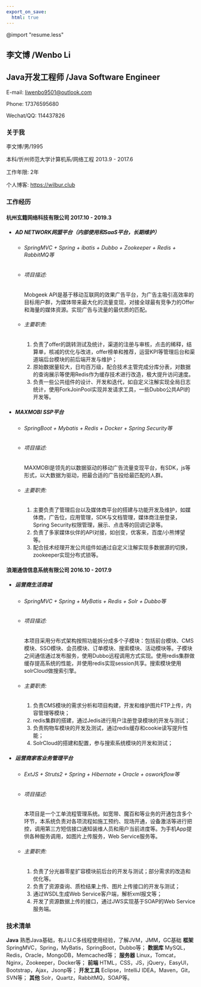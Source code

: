 ```yaml
---
export_on_save:
  html: true
---
```


@import "resume.less"
<link href="https://fonts.googleapis.com/css?family=Noto+Sans+SC|Source+Code+Pro:500&display=swap&subset=chinese-simplified" rel="stylesheet"/>
<link href="https://cdn.bootcss.com/font-awesome/5.8.2/css/all.min.css" rel="stylesheet"/>

## 李文博 <span class="titleEng">/Wenbo Li</span>
## Java开发工程师 <span class="titleEng">/Java Software Engineer</span>

<i class="fas fa-envelope"></i> E-mail: liwenbo9501@outlook.com

<i class="fas fa-phone"></i> Phone: 17376595680

<i class="fab fa-weixin"></i> Wechat/QQ: 114437826
### <i class="fas fa-tag"></i> 关于我
李文博/男/1995

本科/忻州师范大学计算机系/网络工程 2013.9 - 2017.6

工作年限: 2年

个人博客: <https://wilbur.club>

### <i class="fas fa-list"></i> 工作经历
#### 杭州玄籍网络科技有限公司 2017.10 - 2019.3
* ##### AD NETWORK网盟平台（内部使用和SaaS平台，长期维护）
    * ###### SpringMVC + Spring + ibatis + Dubbo + Zookeeper + Redis + RabbitMQ等
    * ###### 项目描述:
        Mobgeek API是基于移动互联网的效果广告平台，为广告主吸引高效率的目标用户群，为媒体带来最大化的流量变现，对接全球最有竞争力的Offer和海量的媒体资源。实现广告与流量的最优质的匹配。
    * ###### 主要职责:
        1. 负责了offer的跳转测试及统计，渠道的注册与审核，点击的稀释，结算单，核减的优化与改进，offer榜单和推荐，运营KPI等管理后台和渠道端后台模块的前后端开发与维护；
        2. 原始数据量较大，日均百万级，配合技术主管完成分库分表，对数据的查询展示等使用Redis作为缓存技术进行改造，极大提升访问速度。
        3. 负责一些公共组件的设计、开发和迭代，如自定义注解实现全局日志统计，使用ForkJoinPool实现并发请求工具，一些Dubbo公共API的开发等。
* ##### MAXMOBI SSP平台
    * ###### SpringBoot + Mybatis + Redis + Docker + Spring Security等

    * ###### 项目描述:
        MAXMOBI是领先的以数据驱动的移动广告流量变现平台，有SDK，js等形式，以大数据为驱动，把最合适的广告投给最匹配的人群。
    * ###### 主要职责:
        1. 主要负责了管理后台以及媒体商平台的搭建与功能开发及维护，如媒体商，广告位，应用管理，SDK与文档管理，媒体商注册登录，Spring Security权限管理，展示、点击等的回调记录等。
        2. 负责了多家媒体伙伴的API对接，如创变，优客来，百度/小熊博望等。
        3. 配合技术经理开发公共组件如通过自定义注解实现多数据源的切换，zookeeper实现分布式锁等。

#### 浪潮通信信息系统有限公司 2016.10 - 2017.9
* ##### 运营商生活商城
    * ###### SpringMVC + Spring + MyBatis + Redis + Solr + Dubbo等
    * ###### 项目描述:
        本项目采用分布式架构按照功能拆分成多个子模块：包括前台模块、CMS模块、SSO模块、会员模块、订单模块、搜索模块、活动模块等。子模块之间通信通过发布服务，使用Dubbo远程调用方式实现。使用redis集群做缓存提高系统的性能，并使用redis实现session共享。搜索模块使用solrCloud做搜索引擎。
    * ###### 主要职责:
        1. 负责CMS模块的需求分析和项目构建，开发和维护图片FTP上传，内容管理等模块；
        2. redis集群的搭建，通过Jedis进行用户注册登录模块的开发与测试；
        3. 负责购物车模块的开发及测试，通过redis缓存和cookie读写提升性能；
        4. SolrCloud的搭建和配置，参与搜索系统模块的开发和测试；
* ##### 运营商家客业务管理平台
    * ###### ExtJS + Struts2 + Spring + Hibernate + Oracle + osworkflow等
    * ###### 项目描述:
        本项目是一个工单流程管理系统。如宽带、魔百和等业务的开通包含多个环节，本系统负责对各项流程如施工预约、现场开通，设备激活等进行把控，调用第三方短信接口通知装维人员和用户当前进度等。为手机App提供各种服务调用，如图片上传服务，Web Service服务等。
    * ###### 主要职责:
        1. 负责了分光器零星扩容模块前后台的开发与测试；部分需求的改造和优化等。
        2. 负责了资源查询、质检结果上传、图片上传接口的开发与测试；
        3. 通过WSDL生成Web Service客户端，解析xml报文等；
        4. 开发了资源数据上传的接口，通过JWS实现基于SOAP的Web Service服务端。
### <i class="fas fa-code"></i> 技术清单
<i class="fas fa-coffee"></i> **Java** 熟悉Java基础，有J.U.C多线程使用经验，了解JVM，JMM，GC基础
<i class="fas fa-leaf"></i> **框架** SpringMVC，Spring，MyBatis，SpringBoot，Dubbo等；
<i class="fas fa-database"></i> **数据库** MySQL，Redis，Oracle，MongoDB，Memcached等；
<i class="fas fa-server"></i> **服务器** Linux，Tomcat，Nginx，Zookeeper，Docker等；
<i class="fas fa-laptop-code"></i> **前端** HTML，CSS，JS，jQuery，EasyUI，Bootstrap，Ajax，Jsonp等；
<i class="fas fa-wrench"></i> **开发工具** Eclipse，IntelliJ IDEA，Maven，Git，SVN等；
<i class="fas fa-code-branch"></i> **其他** Solr，Quartz，RabbitMQ，SOAP等。